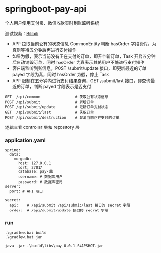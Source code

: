 # springboot-pay-api

个人用户使用支付宝、微信收款实时到账监听系统

测试视频：[Bilibili](https://www.bilibili.com/video/av49083749/)

- APP 拉取当前公有的状态信息 CommonEntity 判断 hasOrder 字段真假，为真则等待五分钟后再进行支付操作
- 如果为假，表示当前没有正在支付的订单，即开个新订单，Task 开启五分钟后自动销毁订单，同时 hasOrder 为真表示其他用户不能进行支付操作
- 客户端监听到账信息，POST /submit/update 接口，即更新最近的订单 payed 字段为真，同时 hasOrder 为假，停止 Task
- APP 限制在五分钟内进行支付结果查询，GET /submit/last 接口，即查询最近的订单，判断 payed 字段表示是否支付

```
GET  /api/common                # 获取公有状态信息
POST /api/submit                # 新增订单
POST /api/submit/update         # 更新订单支付状态
GET  /api/submit/last           # 获取订单
POST /api/submit/destruction    # 取消当前正在支付的订单
```

逻辑查看 controller 层和 repository 层

### application.yaml

```
spring:
  data:
    mongodb:
      host: 127.0.0.1
      port: 27017
      database: pay-db
      username: # 数据库用户
      password: # 数据库密码
server:
  port: # API 端口

secret:
  api:    # /api/submit /api/submit/last 接口的 secret 字段
  order:  # /api/submit/update 接口的 secret 字段
```
### run

```
.\gradlew.bat build
.\gradlew.bat jar

java -jar .\build\libs\pay-0.0.1-SNAPSHOT.jar
```
